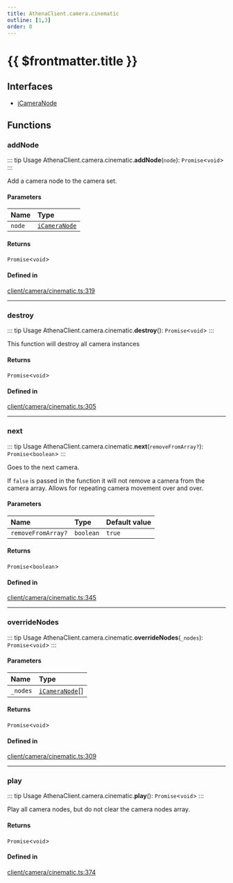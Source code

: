 ```yaml
---
title: AthenaClient.camera.cinematic
outline: [1,3]
order: 0
---
```


# {{ $frontmatter.title }}


## Interfaces

- [iCameraNode](../interfaces/client_camera_cinematic_iCameraNode.md)

## Functions

### addNode

::: tip Usage
AthenaClient.camera.cinematic.**addNode**(`node`): `Promise`<`void`\>
:::

Add a camera node to the camera set.

#### Parameters

| Name | Type |
| :------ | :------ |
| `node` | [`iCameraNode`](../interfaces/client_camera_cinematic_iCameraNode.md) |

#### Returns

`Promise`<`void`\>

#### Defined in

[client/camera/cinematic.ts:319](https://github.com/Stuyk/altv-athena/blob/94f5f1a/src/core/client/camera/cinematic.ts#L319)

___

### destroy

::: tip Usage
AthenaClient.camera.cinematic.**destroy**(): `Promise`<`void`\>
:::

This function will destroy all camera instances

#### Returns

`Promise`<`void`\>

#### Defined in

[client/camera/cinematic.ts:305](https://github.com/Stuyk/altv-athena/blob/94f5f1a/src/core/client/camera/cinematic.ts#L305)

___

### next

::: tip Usage
AthenaClient.camera.cinematic.**next**(`removeFromArray?`): `Promise`<`boolean`\>
:::

Goes to the next camera.

If `false` is passed in the function it will not remove a camera
from the camera array. Allows for repeating camera movement over and over.

#### Parameters

| Name | Type | Default value |
| :------ | :------ | :------ |
| `removeFromArray?` | `boolean` | `true` |

#### Returns

`Promise`<`boolean`\>

#### Defined in

[client/camera/cinematic.ts:345](https://github.com/Stuyk/altv-athena/blob/94f5f1a/src/core/client/camera/cinematic.ts#L345)

___

### overrideNodes

::: tip Usage
AthenaClient.camera.cinematic.**overrideNodes**(`_nodes`): `Promise`<`void`\>
:::

#### Parameters

| Name | Type |
| :------ | :------ |
| `_nodes` | [`iCameraNode`](../interfaces/client_camera_cinematic_iCameraNode.md)[] |

#### Returns

`Promise`<`void`\>

#### Defined in

[client/camera/cinematic.ts:309](https://github.com/Stuyk/altv-athena/blob/94f5f1a/src/core/client/camera/cinematic.ts#L309)

___

### play

::: tip Usage
AthenaClient.camera.cinematic.**play**(): `Promise`<`void`\>
:::

Play all camera nodes, but do not clear the camera nodes array.

#### Returns

`Promise`<`void`\>

#### Defined in

[client/camera/cinematic.ts:374](https://github.com/Stuyk/altv-athena/blob/94f5f1a/src/core/client/camera/cinematic.ts#L374)
